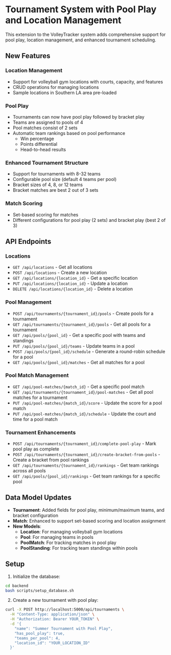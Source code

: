 # Tournament System with Pool Play and Location Management

This extension to the VolleyTracker system adds comprehensive support for pool play, location management, and enhanced tournament scheduling.

## New Features

### Location Management
- Support for volleyball gym locations with courts, capacity, and features
- CRUD operations for managing locations
- Sample locations in Southern LA area pre-loaded

### Pool Play
- Tournaments can now have pool play followed by bracket play
- Teams are assigned to pools of 4 
- Pool matches consist of 2 sets
- Automatic team rankings based on pool performance
  - Win percentage
  - Points differential
  - Head-to-head results

### Enhanced Tournament Structure
- Support for tournaments with 8-32 teams
- Configurable pool size (default 4 teams per pool)
- Bracket sizes of 4, 8, or 12 teams
- Bracket matches are best 2 out of 3 sets

### Match Scoring
- Set-based scoring for matches
- Different configurations for pool play (2 sets) and bracket play (best 2 of 3)

## API Endpoints

### Locations
- `GET /api/locations` - Get all locations
- `POST /api/locations` - Create a new location
- `GET /api/locations/{location_id}` - Get a specific location
- `PUT /api/locations/{location_id}` - Update a location
- `DELETE /api/locations/{location_id}` - Delete a location

### Pool Management
- `POST /api/tournaments/{tournament_id}/pools` - Create pools for a tournament
- `GET /api/tournaments/{tournament_id}/pools` - Get all pools for a tournament
- `GET /api/pools/{pool_id}` - Get a specific pool with teams and standings
- `PUT /api/pools/{pool_id}/teams` - Update teams in a pool
- `POST /api/pools/{pool_id}/schedule` - Generate a round-robin schedule for a pool
- `GET /api/pools/{pool_id}/matches` - Get all matches for a pool

### Pool Match Management
- `GET /api/pool-matches/{match_id}` - Get a specific pool match
- `GET /api/tournaments/{tournament_id}/pool-matches` - Get all pool matches for a tournament
- `PUT /api/pool-matches/{match_id}/score` - Update the score for a pool match
- `PUT /api/pool-matches/{match_id}/schedule` - Update the court and time for a pool match

### Tournament Enhancements
- `POST /api/tournaments/{tournament_id}/complete-pool-play` - Mark pool play as complete
- `POST /api/tournaments/{tournament_id}/create-bracket-from-pools` - Create a bracket from pool rankings
- `GET /api/tournaments/{tournament_id}/rankings` - Get team rankings across all pools
- `GET /api/pools/{pool_id}/rankings` - Get team rankings for a specific pool

## Data Model Updates

- **Tournament**: Added fields for pool play, minimum/maximum teams, and bracket configuration
- **Match**: Enhanced to support set-based scoring and location assignment
- **New Models**:
  - **Location**: For managing volleyball gym locations
  - **Pool**: For managing teams in pools
  - **PoolMatch**: For tracking matches in pool play
  - **PoolStanding**: For tracking team standings within pools

## Setup

1. Initialize the database:
```bash
cd backend
bash scripts/setup_database.sh
```

2. Create a new tournament with pool play:
```bash
curl -X POST http://localhost:5000/api/tournaments \
  -H "Content-Type: application/json" \
  -H "Authorization: Bearer YOUR_TOKEN" \
  -d '{
    "name": "Summer Tournament with Pool Play",
    "has_pool_play": true,
    "teams_per_pool": 4,
    "location_id": "YOUR_LOCATION_ID"
  }' 